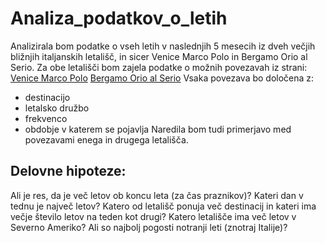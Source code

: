 # Analiza_podatkov_o_letih
Analizirala bom podatke o vseh letih v naslednjih 5 mesecih iz dveh večjih bližnjih italjanskih letališč, in sicer Venice Marco Polo in Bergamo Orio al Serio. 
Za obe letališči bom zajela podatke o možnih povezavah iz strani:
[Venice Marco Polo](https://www.veneziaairport.it/en/flights/seasonal-schedule/fdatefrom-15-10-2022/fdateto-25-03-2023/ftype-D/ftframe-alldaylong/page-1.html)
[Bergamo Orio al Serio](https://www.milanbergamoairport.it/en/seasonal-flights-timetable/)
Vsaka povezava bo določena z:
* destinacijo
* letalsko družbo
* frekvenco 
* obdobje v katerem se pojavlja
Naredila bom tudi primerjavo med povezavami enega in drugega letališča.
## Delovne hipoteze:
Ali je res, da je več letov ob koncu leta (za čas praznikov)?
Kateri dan v tednu je največ letov?
Katero od letališč ponuja več destinacij in kateri ima večje število letov na teden kot drugi?
Katero letališče ima več letov v Severno Ameriko?
Ali so najbolj pogosti notranji leti (znotraj Italije)?